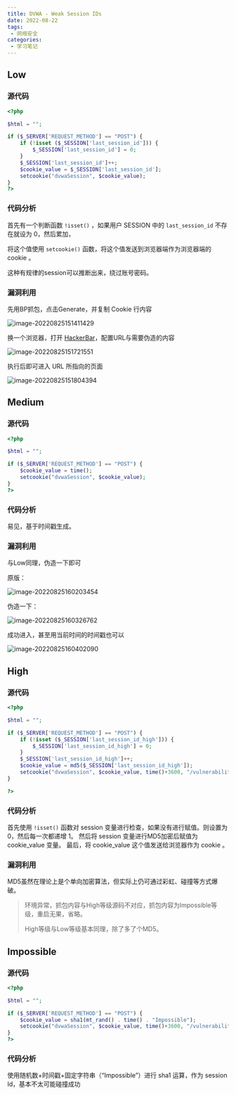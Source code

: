 ```yaml
---
title: DVWA - Weak Session IDs
date: 2022-08-22
tags:
 - 网络安全
categories:
 - 学习笔记
---
```

 

## Low

### 源代码

```php
<?php

$html = "";

if ($_SERVER['REQUEST_METHOD'] == "POST") {
    if (!isset ($_SESSION['last_session_id'])) {
        $_SESSION['last_session_id'] = 0;
    }
    $_SESSION['last_session_id']++;
    $cookie_value = $_SESSION['last_session_id'];
    setcookie("dvwaSession", $cookie_value);
}
?>
```

### 代码分析

首先有一个判断函数 `!isset()` ，如果用户 SESSION 中的 `last_session_id` 不存在就设为 0，然后累加，

将这个值使用 `setcookie()` 函数，将这个值发送到浏览器端作为浏览器端的 cookie 。	

这种有规律的session可以推断出来，绕过账号密码。

### 漏洞利用

先用BP抓包，点击Generate，并复制 Cookie 行内容

![image-20220825151411429](./Lab8_Weak_Session_IDs.assets/image-20220825151411429.png)



换一个浏览器，打开 [HackerBar](https://github.com/Mr-xn/hackbar2.1.3)，配置URL与需要伪造的内容

![image-20220825151721551](./Lab8_Weak_Session_IDs.assets/image-20220825151721551.png)



执行后即可进入 URL 所指向的页面

![image-20220825151804394](./Lab8_Weak_Session_IDs.assets/image-20220825151804394.png)

## Medium

### 源代码

```php
<?php

$html = "";

if ($_SERVER['REQUEST_METHOD'] == "POST") {
    $cookie_value = time();
    setcookie("dvwaSession", $cookie_value);
}
?>
```



### 代码分析

易见，基于时间戳生成。



### 漏洞利用

与Low同理，伪造一下即可

原版：

![image-20220825160203454](./Lab8_Weak_Session_IDs.assets/image-20220825160203454.png)

伪造一下：

![image-20220825160326762](./Lab8_Weak_Session_IDs.assets/image-20220825160326762.png)



成功进入，甚至用当前时间的时间戳也可以

![image-20220825160402090](./Lab8_Weak_Session_IDs.assets/image-20220825160402090.png)

## High

### 源代码

```php
<?php

$html = "";

if ($_SERVER['REQUEST_METHOD'] == "POST") {
    if (!isset ($_SESSION['last_session_id_high'])) {
        $_SESSION['last_session_id_high'] = 0;
    }
    $_SESSION['last_session_id_high']++;
    $cookie_value = md5($_SESSION['last_session_id_high']);
    setcookie("dvwaSession", $cookie_value, time()+3600, "/vulnerabilities/weak_id/", $_SERVER['HTTP_HOST'], false, false);
}

?>
```



### 代码分析

首先使用 `!isset()` 函数对 session 变量进行检查，如果没有进行赋值。则设置为 0，然后每一次都递增 1。
然后将 session 变量进行MD5加密后赋值为 cookie_value 变量。
最后，将 cookie_value 这个值发送给浏览器作为 cookie 。



### 漏洞利用

MD5虽然在理论上是个单向加密算法，但实际上仍可通过彩虹、碰撞等方式爆破。

> 环境异常，抓包内容与High等级源码不对应，抓包内容为Impossible等级，重启无果，省略。
>
> High等级与Low等级基本同理，除了多了个MD5。



## Impossible

### 源代码

```php
<?php

$html = "";

if ($_SERVER['REQUEST_METHOD'] == "POST") {
    $cookie_value = sha1(mt_rand() . time() . "Impossible");
    setcookie("dvwaSession", $cookie_value, time()+3600, "/vulnerabilities/weak_id/", $_SERVER['HTTP_HOST'], true, true);
}
?>
```



### 代码分析

使用随机数+时间戳+固定字符串（“Impossible”）进行 sha1 运算，作为 session Id，基本不太可能碰撞成功


